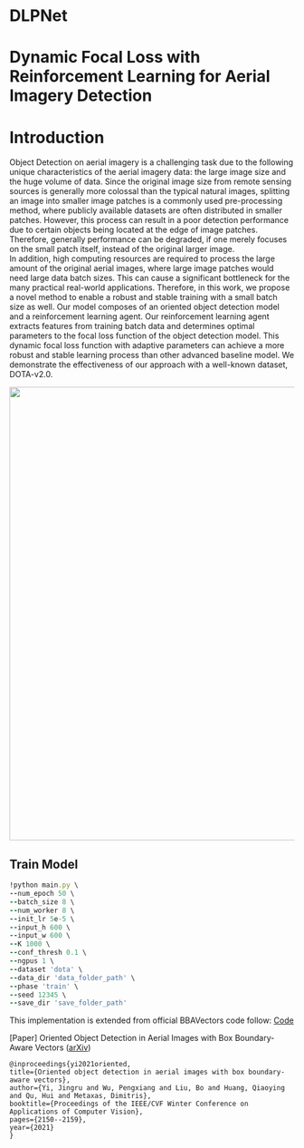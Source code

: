# DLPNet
# Dynamic Focal Loss with Reinforcement Learning for Aerial Imagery Detection

# Introduction
Object Detection on aerial imagery is a challenging task due to the following unique characteristics of the aerial imagery data: the large image size and the huge volume of data. Since the original image size from remote sensing sources is generally more colossal than the typical natural images, splitting an image into smaller image patches is a commonly used pre-processing method, where publicly available datasets are often distributed in smaller patches.
However, this process can result in a poor detection performance due to certain objects being located at the edge of image patches. Therefore, generally performance can be degraded, if one merely focuses on the small patch itself, instead of the original larger image.  
In addition, high computing resources are required to process the large amount of the original aerial images, where large image patches would need large data batch sizes. This can cause a significant bottleneck for the many practical real-world applications. 
Therefore, in this work, we propose a novel method to enable a robust and stable training with a small batch size as well. Our model composes of an oriented object detection model and a reinforcement learning agent. Our reinforcement learning agent extracts features from training batch data and determines optimal parameters to the focal loss function of the object detection model. This dynamic focal loss function with adaptive parameters can achieve a more robust and stable learning process than other advanced baseline model. We demonstrate the effectiveness of our approach with a well-known dataset, DOTA-v2.0.

<p align="center">
	<img src="imgs/img1.png", width="800">
</p>


## Train Model
```ruby
!python main.py \
--num_epoch 50 \
--batch_size 8 \
--num_worker 8 \
--init_lr 5e-5 \
--input_h 600 \
--input_w 600 \
--K 1000 \
--conf_thresh 0.1 \
--ngpus 1 \
--dataset 'dota' \
--data_dir 'data_folder_path' \
--phase 'train' \
--seed 12345 \
--save_dir 'save_folder_path'
```

This implementation is extended from official BBAVectors code follow: [Code](https://github.com/yijingru/BBAVectors-Oriented-Object-Detection)

[Paper] Oriented Object Detection in Aerial Images with Box Boundary-Aware Vectors ([arXiv](https://arxiv.org/pdf/2008.07043.pdf))
	
	@inproceedings{yi2021oriented,
	title={Oriented object detection in aerial images with box boundary-aware vectors},
	author={Yi, Jingru and Wu, Pengxiang and Liu, Bo and Huang, Qiaoying and Qu, Hui and Metaxas, Dimitris},
	booktitle={Proceedings of the IEEE/CVF Winter Conference on Applications of Computer Vision},
	pages={2150--2159},
	year={2021}
	}
